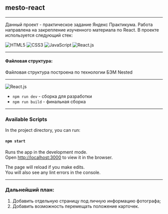 ## mesto-react

---
Данный проект - практическое задание Яндекс Практикума. Работа направлена на закрепление изученного материала по React. В проекте используется следующий стек:

![HTML5](https://img.shields.io/badge/HTML5-E34F26?style=for-the-badge&logo=html5&logoColor=white) 
![CSS3](https://img.shields.io/badge/CSS3-1572B6?style=for-the-badge&logo=css3&logoColor=white)
![JavaScript](https://img.shields.io/badge/JavaScript-323330?style=for-the-badge&logo=javascript&logoColor=F7DF1E)
![React.js](https://img.shields.io/badge/React-20232A?style=for-the-badge&logo=react&logoColor=61DAFB)

---

#### Файловая структура:

Файловая структура построена по технологии БЭМ Nested

---

![React.js](https://img.shields.io/badge/React-20232A?style=for-the-badge&logo=react&logoColor=61DAFB)


* `npm run dev` - сборка для разработки
* `npm run build` - финальная сборка

---

### Available Scripts

In the project directory, you can run:

#### `npm start`

Runs the app in the development mode.\
Open [http://localhost:3000](http://localhost:3000) to view it in the browser.

The page will reload if you make edits.\
You will also see any lint errors in the console.

---
### Дальнейший план:

1. Добавить отдельную страницу под личную информацию фотографа;
2. Добавить возможность перемещать положение карточек.

